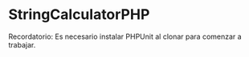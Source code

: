 # StringCalculatorPHP
Recordatorio: Es necesario instalar PHPUnit al clonar para comenzar a trabajar.
